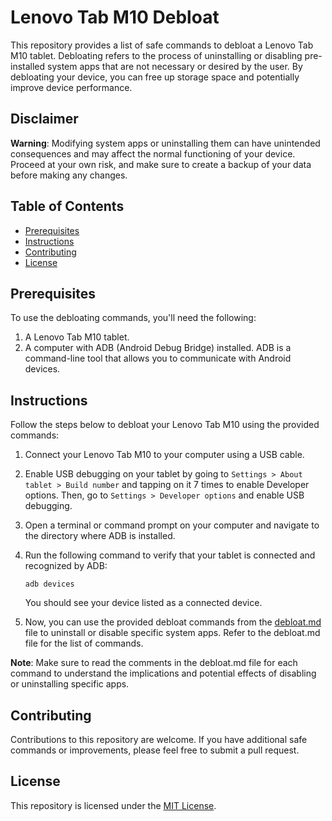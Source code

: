 # Lenovo Tab M10 Debloat

This repository provides a list of safe commands to debloat a Lenovo Tab M10 tablet. Debloating refers to the process of uninstalling or disabling pre-installed system apps that are not necessary or desired by the user. By debloating your device, you can free up storage space and potentially improve device performance.

## Disclaimer

**Warning**: Modifying system apps or uninstalling them can have unintended consequences and may affect the normal functioning of your device. Proceed at your own risk, and make sure to create a backup of your data before making any changes.

## Table of Contents

- [Prerequisites](#prerequisites)
- [Instructions](#instructions)
- [Contributing](#contributing)
- [License](#license)

## Prerequisites

To use the debloating commands, you'll need the following:

1. A Lenovo Tab M10 tablet.
2. A computer with ADB (Android Debug Bridge) installed. ADB is a command-line tool that allows you to communicate with Android devices.

## Instructions

Follow the steps below to debloat your Lenovo Tab M10 using the provided commands:

1. Connect your Lenovo Tab M10 to your computer using a USB cable.
2. Enable USB debugging on your tablet by going to `Settings > About tablet > Build number` and tapping on it 7 times to enable Developer options. Then, go to `Settings > Developer options` and enable USB debugging.
3. Open a terminal or command prompt on your computer and navigate to the directory where ADB is installed.
4. Run the following command to verify that your tablet is connected and recognized by ADB:

    ```
    adb devices
    ```
    You should see your device listed as a connected device.

5. Now, you can use the provided debloat commands from the [debloat.md](debloat.md) file to uninstall or disable specific system apps. Refer to the debloat.md file for the list of commands.

**Note**: Make sure to read the comments in the debloat.md file for each command to understand the implications and potential effects of disabling or uninstalling specific apps.

## Contributing

Contributions to this repository are welcome. If you have additional safe commands or improvements, please feel free to submit a pull request.

## License

This repository is licensed under the [MIT License](LICENSE).

